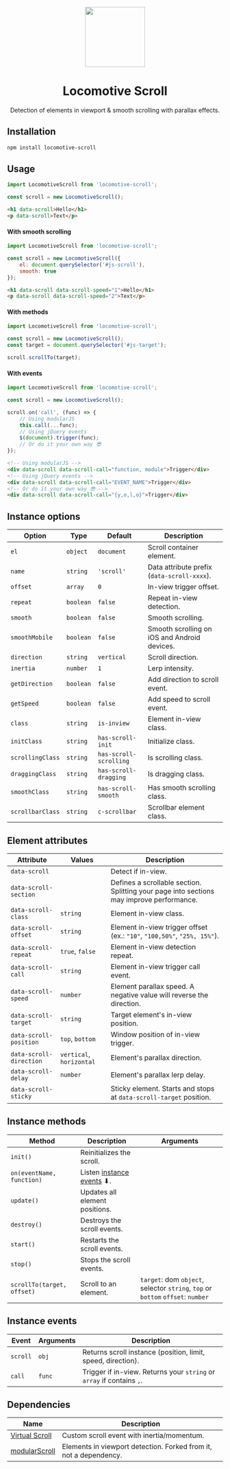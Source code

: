 <p align="center">
    <a href="https://github.com/locomotivemtl/locomotive-scroll">
        <img src="https://user-images.githubusercontent.com/4596862/58807621-67aeec00-85e6-11e9-8e3a-3fe4123ee76c.png" height="140">
    </a>
</p>
<h1 align="center">Locomotive Scroll</h1>
<p align="center">Detection of elements in viewport & smooth scrolling with parallax effects.</p>

## Installation
```sh
npm install locomotive-scroll
```

## Usage
```js
import LocomotiveScroll from 'locomotive-scroll';

const scroll = new LocomotiveScroll();
```
```html
<h1 data-scroll>Hello</h1>
<p data-scroll>Text</p>
```

#### With smooth scrolling
```js
import LocomotiveScroll from 'locomotive-scroll';

const scroll = new LocomotiveScroll({
    el: document.querySelector('#js-scroll'),
    smooth: true
});
```
```html
<h1 data-scroll data-scroll-speed="1">Hello</h1>
<p data-scroll data-scroll-speed="2">Text</p>
```

#### With methods
```js
import LocomotiveScroll from 'locomotive-scroll';

const scroll = new LocomotiveScroll();
const target = document.querySelector('#js-target');

scroll.scrollTo(target);
```

#### With events
```js
import LocomotiveScroll from 'locomotive-scroll';

const scroll = new LocomotiveScroll();

scroll.on('call', (func) => {
    // Using modularJS
    this.call(...func);
    // Using jQuery events
    $(document).trigger(func);
    // Or do it your own way 😎
});
```
```html
<!-- Using modularJS -->
<div data-scroll data-scroll-call="function, module">Trigger</div>
<!-- Using jQuery events -->
<div data-scroll data-scroll-call="EVENT_NAME">Trigger</div>
<!-- Or do it your own way 😎 -->
<div data-scroll data-scroll-call="{y,o,l,o}">Trigger</div>
```

## Instance options
| Option | Type | Default | Description |
| ------ | ---- | ------- | ----------- |
| `el` | `object` | `document` | Scroll container element. |
| `name` | `string` | `'scroll'` | Data attribute prefix (`data-scroll-xxxx`). |
| `offset` | `array` | `0` | In-view trigger offset. |
| `repeat` | `boolean` | `false` | Repeat in-view detection. |
| `smooth` | `boolean` | `false` | Smooth scrolling. |
| `smoothMobile` | `boolean` | `false` | Smooth scrolling on iOS and Android devices. |
| `direction` | `string` | `vertical` | Scroll direction. |
| `inertia` | `number` | `1` | Lerp intensity. |
| `getDirection` | `boolean` | `false` | Add direction to scroll event. |
| `getSpeed` | `boolean` | `false` | Add speed to scroll event. |
| `class` | `string` | `is-inview` | Element in-view class. |
| `initClass` | `string` | `has-scroll-init` | Initialize class. |
| `scrollingClass` | `string` | `has-scroll-scrolling` | Is scrolling class. |
| `draggingClass` | `string` | `has-scroll-dragging` | Is dragging class. |
| `smoothClass` | `string` | `has-scroll-smooth` | Has smooth scrolling class. |
| `scrollbarClass` | `string` | `c-scrollbar` | Scrollbar element class. |

## Element attributes
| Attribute | Values | Description |
| --------- | ------ | ----------- |
| `data-scroll` |  | Detect if in-view. |
| `data-scroll-section` |  | Defines a scrollable section. Splitting your page into sections may improve performance. |
| `data-scroll-class` | `string` | Element in-view class. |
| `data-scroll-offset` | `string` | Element in-view trigger offset (ex.: `"10"`, `"100,50%"`, `"25%, 15%"`). |
| `data-scroll-repeat` | `true`, `false` | Element in-view detection repeat. |
| `data-scroll-call` | `string` | Element in-view trigger call event. |
| `data-scroll-speed` | `number` | Element parallax speed. A negative value will reverse the direction. |
| `data-scroll-target` | `string` | Target element's in-view position. |
| `data-scroll-position` | `top`, `bottom` | Window position of in-view trigger. |
| `data-scroll-direction` | `vertical`, `horizontal` | Element's parallax direction. |
| `data-scroll-delay` | `number` | Element's parallax lerp delay. |
| `data-scroll-sticky` |  | Sticky element. Starts and stops at `data-scroll-target` position. |

## Instance methods
| Method | Description | Arguments |
| ------ | ----------- | --------- |
| `init()` | Reinitializes the scroll. | |
| `on(eventName, function)` | Listen [instance events] ⬇. | |
| `update()` | Updates all element positions.  | |
| `destroy()` | Destroys the scroll events. | |
| `start()` | Restarts the scroll events. | |
| `stop()` | Stops the scroll events. | |
| `scrollTo(target, offset)` | Scroll to an element. | `target`: dom `object`, selector `string`, `top` or `bottom`  `offset`: `number` |

## Instance events
| Event | Arguments | Description |
| ----- | --------- | ----------- |
| `scroll` | `obj` | Returns scroll instance (position, limit, speed, direction). |
| `call` | `func` | Trigger if in-view. Returns your `string` or `array` if contains `,`. |

## Dependencies
| Name | Description |
| ---- | ----------- |
| [Virtual Scroll] | Custom scroll event with inertia/momentum. |
| [modularScroll] | Elements in viewport detection. Forked from it, not a dependency. |

[instance events]: #instance-events
[Virtual Scroll]: https://github.com/ayamflow/virtual-scroll
[modularScroll]:  https://github.com/modularorg/modularscroll
